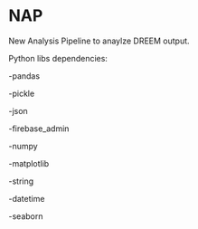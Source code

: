 # NAP
New Analysis Pipeline to anaylze DREEM output.

Python libs dependencies:

-pandas

-pickle

-json

-firebase_admin

-numpy

-matplotlib

-string

-datetime

-seaborn
